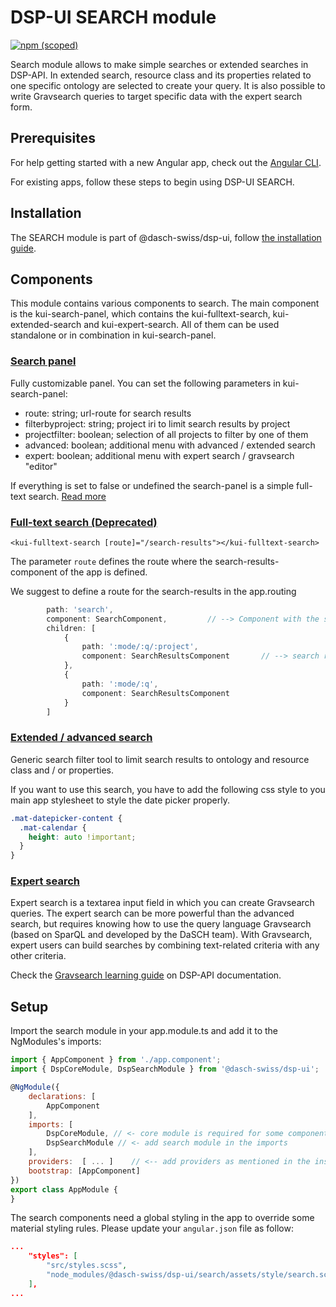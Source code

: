 # DSP-UI SEARCH module

[![npm (scoped)](https://img.shields.io/npm/v/@dasch-swiss/dsp-ui)](https://www.npmjs.com/package/@dasch-swiss/dsp-ui)

Search module allows to make simple searches or extended searches in DSP-API. In extended search, resource class and its properties related to one specific ontology are selected to create your query. It is also possible to write Gravsearch queries to target specific data with the expert search form.

## Prerequisites

For help getting started with a new Angular app, check out the [Angular CLI](https://cli.angular.io/).

For existing apps, follow these steps to begin using DSP-UI SEARCH.

## Installation

The SEARCH module is part of @dasch-swiss/dsp-ui, follow [the installation guide](/developers/dsp-ui/documentation/#installation).

## Components

This module contains various components to search. The main component is the kui-search-panel, which contains the kui-fulltext-search, kui-extended-search and kui-expert-search. All of them can be used standalone or in combination in kui-search-panel.

### [Search panel](/developers/dsp-ui/documentation/search/search-panel)

Fully customizable panel. You can set the following parameters in kui-search-panel:

- route: string; url-route for search results
- filterbyproject: string; project iri to limit search results by project
- projectfilter: boolean; selection of all projects to filter by one of them
- advanced: boolean; additional menu with advanced / extended search
- expert: boolean;  additional menu with expert search / gravsearch "editor"

If everything is set to false or undefined the search-panel is a simple full-text search. [Read more](modules/search/search-panel)

### [Full-text search (Deprecated)](/developers/dsp-ui/documentation/search/fulltext-search)

`<kui-fulltext-search [route]="/search-results"></kui-fulltext-search>`

The parameter `route` defines the route where the search-results-component of the app is defined.

We suggest to define a route for the search-results in the app.routing

```typescript
        path: 'search',
        component: SearchComponent,         // --> Component with the search panel
        children: [
            {
                path: ':mode/:q/:project',
                component: SearchResultsComponent       // --> search results, in case of paramter filterByProject and/or projectFilter
            },
            {
                path: ':mode/:q',
                component: SearchResultsComponent
            }
        ]
```

### [Extended / advanced search](/developers/dsp-ui/documentation/search/extended-search)

Generic search filter tool to limit search results to ontology and resource class and / or properties.

If you want to use this search, you have to add the following css style to you main app stylesheet to style the date picker properly.

```css
.mat-datepicker-content {
  .mat-calendar {
    height: auto !important;
  }
}
```

### [Expert search](/developers/dsp-ui/documentation/search/expert-search)

Expert search is a textarea input field in which you can create Gravsearch queries.
The expert search can be more powerful than the advanced search, but requires knowing how to use the query language Gravsearch (based on SparQL and developed by the DaSCH team). With Gravsearch, expert users can build searches by combining text-related criteria with any other criteria.

Check the [Gravsearch learning guide](https://docs.knora.org/paradox/03-apis/api-v2/query-language.html) on DSP-API documentation.

## Setup

Import the search module in your app.module.ts and add it to the NgModules's imports:

```javascript
import { AppComponent } from './app.component';
import { DspCoreModule, DspSearchModule } from '@dasch-swiss/dsp-ui';

@NgModule({
    declarations: [
        AppComponent
    ],
    imports: [
        DspCoreModule, // <- core module is required for some components and directives
        DspSearchModule // <- add search module in the imports
    ],
    providers:  [ ... ]    // <-- add providers as mentioned in the installation guide
    bootstrap: [AppComponent]
})
export class AppModule {
}
```

The search components need a global styling in the app to override some material styling rules. Please update your `angular.json` file as follow:

```json
...
    "styles": [
        "src/styles.scss",
        "node_modules/@dasch-swiss/dsp-ui/search/assets/style/search.scss" // <- add this line
    ],
...
```

<!-- ## Usage
TODO: fill in this section with an example -->

